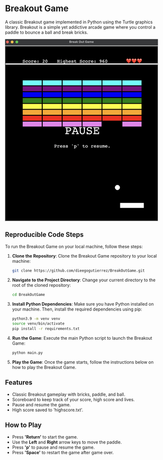 # Breakout Game

A classic Breakout game implemented in Python using the Turtle graphics library. Breakout is a simple yet addictive arcade game where you control a paddle to bounce a ball and break bricks.

![Breakout Game](static/assets/breakoutgame.png)

## Reproducible Code Steps

To run the Breakout Game on your local machine, follow these steps:

1. **Clone the Repository**: Clone the Breakout Game repository to your local machine:

    ```bash
    git clone https://github.com/dieegogutierrez/BreakOutGame.git
    ```

2. **Navigate to the Project Directory**: Change your current directory to the root of the cloned repository:

    ```bash
    cd BreakOutGame
    ```

3. **Install Python Dependencies**: Make sure you have Python installed on your machine. Then, install the required dependencies using pip:

    ```bash
    python3.9 -m venv venv
    source venv/bin/activate
    pip install -r requirements.txt
    ```

4. **Run the Game**: Execute the main Python script to launch the Breakout Game:

    ```bash
    python main.py
    ```

5. **Play the Game**: Once the game starts, follow the instructions below on how to play the Breakout Game.

## Features

- Classic Breakout gameplay with bricks, paddle, and ball.
- Scoreboard to keep track of your score, high score and lives.
- Pause and resume the game.
- High score saved to 'highscore.txt'.

## How to Play

- Press **'Return'** to start the game.
- Use the **Left** and **Right** arrow keys to move the paddle.
- Press **'p'** to pause and resume the game.
- Press **'Space'** to restart the game after game over.
